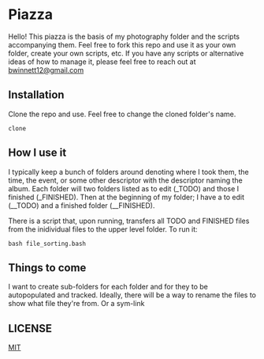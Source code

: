# Piazza

Hello! This piazza is the basis of my photography folder and the scripts accompanying them. 
Feel free to fork this repo and use it as your own folder, create your own scripts, etc.
If you have any scripts or alternative ideas of how to manage it, please feel free to reach out at bwinnett12@gmail.com

## Installation
Clone the repo and use.
Feel free to change the cloned folder's name.
```
clone 
```


## How I use it

I typically keep a bunch of folders around denoting where I took them, the time, the event, or some other descriptor with the descriptor naming the album.
Each folder will two folders listed as to edit (_TODO) and those I finished (_FINISHED).
Then at the beginning of my folder; I have a to edit (__TODO) and a finished folder (__FINISHED).

There is a script that, upon running, transfers all TODO and FINISHED files from the inidividual files to the upper level folder.
To run it:
```
bash file_sorting.bash
```

## Things to come
I want to create sub-folders for each folder and for they to be autopopulated and tracked.
Ideally, there will be a way to rename the files to show what file they're from. Or a sym-link

## LICENSE
[MIT](https://choosealicense.com/licenses/mit/)
